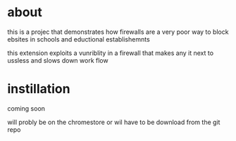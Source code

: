 <h1>about</h1>
<p>this is a projec that demonstrates how firewalls are a very poor way to block ebsites in schools and eductional establishemnts</p
>
<p>this extension exploits a vunriblity in a firewall that makes any it next to ussless and slows down work flow</p>

<h1>instillation</h1>
<p>coming soon</p>
<p>will probly be on the chromestore or wil have to be download from the git repo</p>


